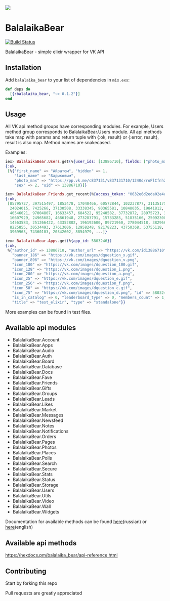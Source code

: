 ![](http://i.imgur.com/Sdc5a5O.png)
# BalalaikaBear
[![Build Status](https://semaphoreci.com/api/v1/ayrat555/balalaika_bear/branches/master/badge.svg)](https://semaphoreci.com/ayrat555/balalaika_bear)

BalalaikaBear - simple elixir wrapper for VK API

## Installation

Add `balalaika_bear` to your list of dependencies in `mix.exs`:

```elixir
def deps do
  [{:balalaika_bear, "~> 0.1.2"}]
end
```
## Usage

All VK api method groups have corresponding modules. For example, Users method group corresponds to BalalaikaBear.Users module. All api methods take map with params and return tuple with {:ok, result} or {:error, result}, result is also map. Method names are snakecased.

Examples:

```elixir
iex> BalalaikaBear.Users.get(%{user_ids: [13886710], fields: ["photo_max", "sex"], name_case: "ins"}) 
{:ok,
 [%{"first_name" => "Айратом", "hidden" => 1,
    "last_name" => "Бадыковым",
    "photo_max" => "https://pp.vk.me/c837131/v837131710/1240d/roPlCfnhZf4.jpg",
    "sex" => 2, "uid" => 13886710}]}

iex> BalalaikaBear.Friends.get_recent(%{access_token: "0632e6d2eda02e4a891da1ddcec99ff333804cce64f4a156a1a988f2c5696ee299209f2179e33038c8447"})
{:ok,
 [85795727, 397515497, 1853478, 17040466, 60572844, 102237877, 311351751,
  24024015, 7425266, 37130508, 33338345, 90365581, 10848035, 19841812, 19295783, 
  40546021, 97004807, 16633457, 684522, 95240582, 37732872, 28975723, 31308630,
  16607929, 24965682, 46861948, 273283791, 15733285, 51835166, 250923080,
  14563583, 251266422, 43352802, 196192600, 89721960, 278044518, 38296606,
  8225855, 30534493, 37613006, 12958248, 92178223, 43750368, 53755118, 10507005, 
  3969963, 74360103, 20342602, 8854979, ...]}

iex> BalalaikaBear.Apps.get(%{app_id: 5803246})
{:ok,
 %{"author_id" => 13886710, "author_url" => "https://vk.com/id13886710",
   "banner_186" => "https://vk.com/images/dquestion_x.gif",
   "banner_896" => "https://vk.com/images/dquestion_v.png",
   "icon_100" => "https://vk.com/images/dquestion_100.gif",
   "icon_128" => "https://vk.com/images/dquestion_i.png",
   "icon_200" => "https://vk.com/images/dquestion_a.png",
   "icon_25" => "https://vk.com/images/dquestion_e.gif",
   "icon_256" => "https://vk.com/images/dquestion_f.png",
   "icon_50" => "https://vk.com/images/dquestion_c.gif",
   "icon_75" => "https://vk.com/images/dquestion_d.png", "id" => 5803246,
   "is_in_catalog" => 0, "leaderboard_type" => 0, "members_count" => 1,
   "title" => "test_elixir", "type" => "standalone"}}

```
More examples can be found in test files.

## Available api modules

* BalalaikaBear.Account
* BalalaikaBear.Apps
* BalalaikaBear.Audio
* BalalaikaBear.Auth
* BalalaikaBear.Board
* BalalaikaBear.Database
* BalalaikaBear.Docs
* BalalaikaBear.Fave
* BalalaikaBear.Friends
* BalalaikaBear.Gifts
* BalalaikaBear.Groups
* BalalaikaBear.Leads
* BalalaikaBear.Likes
* BalalaikaBear.Market
* BalalaikaBear.Messages
* BalalaikaBear.Newsfeed
* BalalaikaBear.Notes
* BalalaikaBear.Notifications
* BalalaikaBear.Orders
* BalalaikaBear.Pages
* BalalaikaBear.Photos
* BalalaikaBear.Places
* BalalaikaBear.Polls
* BalalaikaBear.Search
* BalalaikaBear.Secure
* BalalaikaBear.Stats
* BalalaikaBear.Status
* BalalaikaBear.Storage
* BalalaikaBear.Users
* BalalaikaBear.Utils
* BalalaikaBear.Video
* BalalaikaBear.Wall
* BalalaikaBear.Widgets

Documentation for available methods can be found [here](https://vk.com/dev/methods)(russian) or [here](https://vk.com/pages?oid=-17680044&p=API_Method_Description)(english)

## Available api methods

https://hexdocs.pm/balalaika_bear/api-reference.html

## Contributing

Start by forking this repo

Pull requests are greatly appreciated
